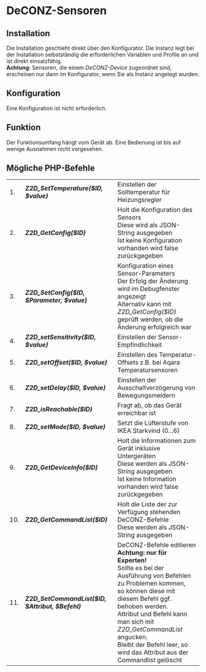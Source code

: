 <!DOCTYPE html>
<html lang="de">
  <head>
    <meta charset="utf-8">
	<meta name="viewport" content="width=device-width">
  </head>

  <body>
	<h1>DeCONZ-Sensoren</h1>
	<h2>Installation</h2>
	Die Installation geschieht direkt über den Konfigurator. Die Instanz legt bei der Installation selbstständig die erforderlichen Variablen und Profile an und ist direkt einsatzfähig.<br>
	<b>Achtung:</b> Sensoren, die einem <i>DeCONZ-Device</i> zugeordnet sind, erscheinen nur dann im Konfigurator, wenn Sie als Instanz angelegt wurden.
	<h2>Konfiguration</h2>
	Eine Konfiguration ist nicht erforderlich.    
	<h2>Funktion</h2>
	Der Funktionsumfang hängt vom Gerät ab.  Eine Bedienung ist bis auf wenige Ausnahmen nicht vorgesehen.<br>
	<h2>Mögliche PHP-Befehle</h2>
	<table>
	  <tr>
		<td>1.</td>
		<td><b><i>Z2D_SetTemperature($ID, $value)</i></b></td>
		<td>Einstellen der Solltemperatur für Heizungsregler</td>
	  </tr>
	  <tr>
		<td>2.</td>
		<td><b><i>Z2D_GetConfig($ID)</i></b></td>
		<td>Holt die Konfiguration des Sensors<br>
			Diese wird als JSON-String ausgegeben<br>
			Ist keine Konfiguration vorhanden wird false zurückgegeben</td>
	  </tr>
	  <tr>
		<td>3.</td>
		<td><b><i>Z2D_SetConfig($ID, $Parameter, $value)</i></b></td>
		<td>Konfiguration eines Sensor-Parameters<br>
			Der Erfolg der Änderung wird im Debugfenster angezeigt<br>
			Alternativ kann mit <i>Z2D_GetConfig($ID)</i> geprüft werden, ob die Änderung erfolgreich war</td>
	  </tr>
	  <tr>
		<td>4.</td>
		<td><b><i>Z2D_setSensitivity($ID, $value)</i></b></td>
		<td>Einstellen der Sensor-Empfindlichkeit</td>
	  </tr>
	  <tr>
		<td>5.</td>
		<td><b><i>Z2D_setOffset($ID, $value)</i></b></td>
		<td>Einstellen des Temperatur-Offsets z.B. bei Aqara Temperatursensoren</td>
	  </tr>
	  <tr>
		<td>6.</td>
		<td><b><i>Z2D_setDelay($ID, $value)</i></b></td>
		<td>Einstellen der Ausschaltverzögerung von Bewegungsmeldern</td>
	  </tr>
	  <tr>
		<td>7.</td>
		<td><b><i>Z2D_isReachable($ID)</i></b></td>
		<td>Fragt ab, ob das Gerät erreichbar ist</td>
	  </tr>
	  <tr>
		<td>8.</td>
		<td><b><i>Z2D_setMode($ID, $value)</i></b></td>
		<td>Setzt die Lüfterstufe von IKEA Starkvind (0...6)</td>
	  </tr>
	  <tr>
		<td>9.</td>
		<td><b><i>Z2D_GetDeviceInfo($ID)</i></b></td>
		<td>Holt die Informationen zum Gerät inklusive Untergeräten<br>
			Diese werden als JSON-String ausgegeben<br>
			Ist keine Information vorhanden wird false zurückgegeben</td>
	  </tr>
	  <tr>
		<td>10.</td>
		<td><b><i>Z2D_GetCommandList($ID)</i></b></td>
		<td>Holt die Liste der zur Verfügung stehenden DeCONZ-Befehle<br>
			Diese werden als JSON-String ausgegeben</td>
	  </tr>
	  <tr>
		<td>11.</td>
		<td><b><i>Z2D_SetCommandList($ID, $Attribut, $Befehl)</i></b></td>
		<td>DeCONZ-Befehle editieren <b>Achtung: nur für Experten!</b><br>
			Sollte es bei der Ausführung von Befehlen zu Problemen kommen,<br>
			so können diese mit diesem Befehl ggf. behoben werden.<br>
			Attribut und Befehl kann man sich mit <i>Z2D_GetCommandList</i> angucken.<br>
			Bleibt der Befehl leer, so wird das Attribut aus der Commandlist gelöscht</td>
	  </tr>
	</table>
  </body>
</html>


